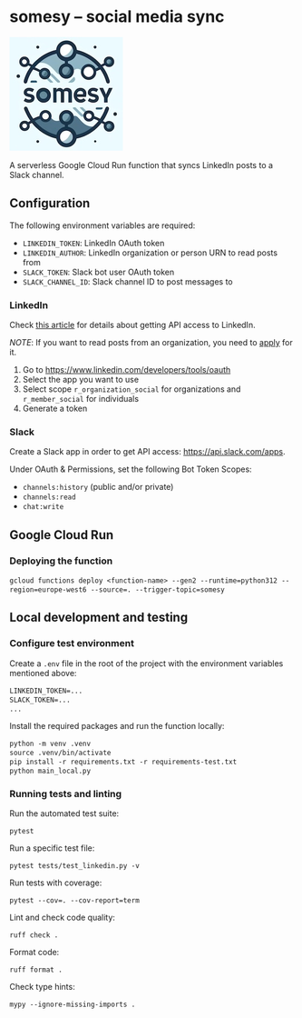 # somesy – social media sync

![somesy](logo/somesy_200px.jpg)

A serverless Google Cloud Run function that syncs LinkedIn posts to a Slack channel.

## Configuration

The following environment variables are required:

- `LINKEDIN_TOKEN`: LinkedIn OAuth token
- `LINKEDIN_AUTHOR`: LinkedIn organization or person URN to read posts from
- `SLACK_TOKEN`: Slack bot user OAuth token
- `SLACK_CHANNEL_ID`: Slack channel ID to post messages to

### LinkedIn

Check [this article](https://learn.microsoft.com/en-us/linkedin/shared/authentication/getting-access) for details about
getting API access to LinkedIn.

*NOTE*: If you want to read posts from an organization, you need
to [apply](https://learn.microsoft.com/en-us/linkedin/shared/authentication/getting-access#marketing) for it.

1. Go to <https://www.linkedin.com/developers/tools/oauth>
2. Select the app you want to use
3. Select scope `r_organization_social` for organizations and `r_member_social` for individuals
4. Generate a token

### Slack

Create a Slack app in order to get API access: <https://api.slack.com/apps>.

Under OAuth & Permissions, set the following Bot Token Scopes:

- `channels:history` (public and/or private)
- `channels:read`
- `chat:write`

## Google Cloud Run

### Deploying the function

```shell
gcloud functions deploy <function-name> --gen2 --runtime=python312 --region=europe-west6 --source=. --trigger-topic=somesy
```

## Local development and testing

### Configure test environment

Create a `.env` file in the root of the project with the environment variables mentioned above:

```text
LINKEDIN_TOKEN=...
SLACK_TOKEN=...
...
```

Install the required packages and run the function locally:

```shell
python -m venv .venv
source .venv/bin/activate
pip install -r requirements.txt -r requirements-test.txt
python main_local.py
```

### Running tests and linting

Run the automated test suite:

```shell
pytest
```

Run a specific test file:

```shell
pytest tests/test_linkedin.py -v
```

Run tests with coverage:

```shell
pytest --cov=. --cov-report=term
```

Lint and check code quality:

```shell
ruff check .
```

Format code:

```shell
ruff format .
```

Check type hints:

```shell
mypy --ignore-missing-imports .
```
